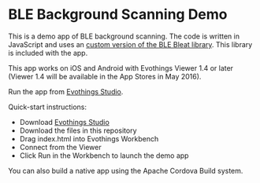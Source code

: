# BLE Background Scanning Demo

This is a demo app of BLE background scanning. The code is written in JavaScript and uses an [custom version of the BLE Bleat library](https://github.com/mikaelkindborg/bleat/tree/scan-update). This library is included with the app.

This app works on iOS and Android with Evothings Viewer 1.4 or later (Viewer 1.4 will be available in the App Stores in May 2016).

Run the app from [Evothings Studio](https://evothings.com/download). 

Quick-start instructions:

* Download [Evothings Studio](https://evothings.com/download)
* Download the files in this repository
* Drag index.html into Evothings Workbench
* Connect from the Viewer
* Click Run in the Workbench to launch the demo app

You can also build a native app using the Apache Cordova Build system.
